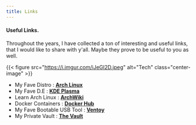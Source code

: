 ```yaml
---
title: Links
---
```


#### Useful Links.

Throughout the years, I have collected a ton of interesting and useful links, that I would like to share with y'all. Maybe they prove to be useful to you as well.

{{< figure src="https://i.imgur.com/iJeGI2D.jpeg" alt="Tech" class="center-image" >}}<br />

- My Fave Distro : [**Arch Linux**](https://archlinux.org)
- My Fave D.E : [**KDE Plasma**](https://kde.org)
- Learn Arch Linux : [**ArchWiki**](https://wiki.archlinux.org)
- Docker Containers : [**Docker Hub**](https://hub.docker.com/)
- My Fave Bootable USB Tool : [**Ventoy**](https://github.com/ventoy/Ventoy)
- My Private Vault : [**The Vault**](https://vault.techxero.com/)
